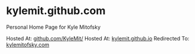 kylemit.github.com
==================

Personal Home Page for Kyle Mitofsky

Hosted At:     [github.com/KyleMit/](https://github.com/KyleMit/kylemit.github.com)
Hosted At:     [kylemit.github.io](http://kylemit.github.io/libraries/)
Redirected To: [kylemitofsky.com](http://kylemitofsky.com/)
